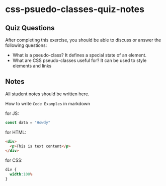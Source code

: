 # css-psuedo-classes-quiz-notes

## Quiz Questions

After completing this exercise, you should be able to discuss or answer the following questions:

- What is a pseudo-class?
It defines a special state of an element.
- What are CSS pseudo-classes useful for?
It can be used to style elements and links

## Notes

All student notes should be written here.


How to write `Code Examples` in markdown

for JS:
```javascript
const data = "Howdy"
```

for HTML:
```html
<div>
  <p>This is text content</p>
</div>
```

for CSS:
```css
div {
  width:100%
}
```
